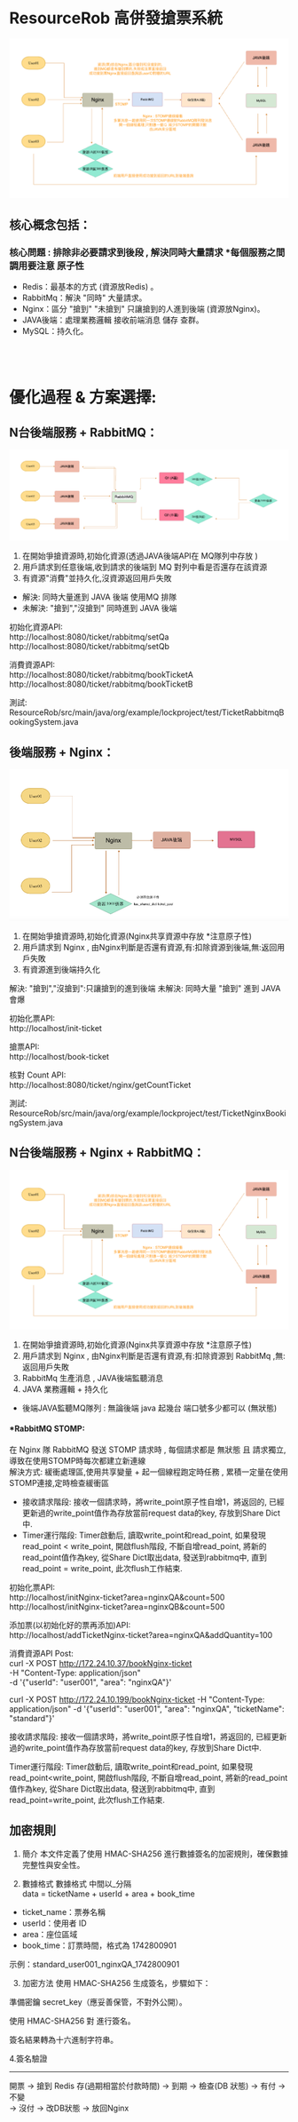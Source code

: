 # ResourceRob 高併發搶票系統

![image](https://github.com/lzz0826/ResourceRob/blob/main/imgs/004.png)

## 核心概念包括：
### 核心問題 : 排除非必要請求到後段 , 解決同時大量請求 *每個服務之間調用要注意 原子性
- Redis：最基本的方式 (資源放Redis) 。 <br />
- RabbitMq：解決 "同時" 大量請求。 <br />
- Nginx：區分 "搶到" "未搶到" 只讓搶到的人進到後端 (資源放Nginx)。 <br />
- JAVA後端：處理業務邏輯 接收前端消息 儲存 查群。 <br />
- MySQL：持久化。 <br />
<br />
<br />

# 優化過程 & 方案選擇:

## N台後端服務 + RabbitMQ：
![image](https://github.com/lzz0826/ResourceRob/blob/main/imgs/002.jpg)
1. 在開始爭搶資源時,初始化資源(透過JAVA後端API在 MQ隊列中存放 )
2. 用戶請求到任意後端,收到請求的後端到 MQ 對列中看是否還存在該資源
3. 有資源"消費"並持久化,沒資源返回用戶失敗

- 解決: 同時大量進到 JAVA 後端 使用MQ 排隊
- 未解決: "搶到","沒搶到" 同時進到 JAVA 後端

初始化資源API: <br />
http://localhost:8080/ticket/rabbitmq/setQa <br />
http://localhost:8080/ticket/rabbitmq/setQb

消費資源API: <br />
http://localhost:8080/ticket/rabbitmq/bookTicketA <br />
http://localhost:8080/ticket/rabbitmq/bookTicketB

測試: <br />
ResourceRob/src/main/java/org/example/lockproject/test/TicketRabbitmqBookingSystem.java

## 後端服務 + Nginx：
![image](https://github.com/lzz0826/ResourceRob/blob/main/imgs/001.png)
1. 在開始爭搶資源時,初始化資源(Nginx共享資源中存放 *注意原子性)
2. 用戶請求到 Nginx , 由Nginx判斷是否還有資源,有:扣除資源到後端,無:返回用戶失敗
3. 有資源進到後端持久化

解決: "搶到","沒搶到":只讓搶到的進到後端
未解決: 同時大量 "搶到" 進到 JAVA 會爆

初始化票API: <br />
http://localhost/init-ticket

搶票API: <br />
http://localhost/book-ticket

核對 Count API: <br />
http://localhost:8080/ticket/nginx/getCountTicket

測試: <br />
ResourceRob/src/main/java/org/example/lockproject/test/TicketNginxBookingSystem.java

## N台後端服務 + Nginx + RabbitMQ：
![image](https://github.com/lzz0826/ResourceRob/blob/main/imgs/004.png)
1. 在開始爭搶資源時,初始化資源(Nginx共享資源中存放 *注意原子性)
2. 用戶請求到 Nginx , 由Nginx判斷是否還有資源,有:扣除資源到 RabbitMq ,無:返回用戶失敗
3. RabbitMq 生產消息 , JAVA後端監聽消息
4. JAVA 業務邏輯 + 持久化
- 後端JAVA監聽MQ隊列 : 無論後端 java 起幾台 端口號多少都可以 (無狀態)

#### *RabbitMQ STOMP:
在 Nginx 隊 RabbitMQ 發送 STOMP 請求時 , 每個請求都是 無狀態 且 請求獨立,導致在使用STOMP時每次都建立新連線 <br />
解決方式: 緩衝處理區,使用共享變量 + 起一個線程跑定時任務 , 累積一定量在使用STOMP連接,定時檢查緩衝區 <br />
- 接收請求階段: 接收一個請求時，將write_point原子性自增1，將返回的, 已經更新過的write_point值作為存放當前request data的key, 存放到Share Dict中.
- Timer運行階段: Timer啟動后, 讀取write_point和read_point, 如果發現read_point < write_point, 開啟flush階段, 不斷自增read_point, 將新的read_point值作為key, 從Share Dict取出data, 發送到rabbitmq中, 直到read_point = write_point, 此次flush工作結束.


初始化票API: <br />
http://localhost/initNginx-ticket?area=nginxQA&count=500 <br />
http://localhost/initNginx-ticket?area=nginxQB&count=500  <br />

添加票(以初始化好的票再添加)API: <br />
http://localhost/addTicketNginx-ticket?area=nginxQA&addQuantity=100 <br />

消費資源API Post: <br />
curl -X POST http://172.24.10.37/bookNginx-ticket \
-H "Content-Type: application/json" \
-d '{"userId": "user001", "area": "nginxQA"}'

curl -X POST http://172.24.10.199/bookNginx-ticket -H "Content-Type: application/json" -d '{"userId": "user001", "area": "nginxQA", "ticketName": "standard"}'

接收請求階段: 接收一個請求時，將write_point原子性自增1，將返回的, 已經更新過的write_point值作為存放當前request data的key, 存放到Share Dict中.

Timer運行階段: Timer啟動后, 讀取write_point和read_point, 如果發現read_point<write_point, 開啟flush階段, 不斷自增read_point, 將新的read_point值作為key, 從Share Dict取出data, 發送到rabbitmq中, 直到read_point=write_point, 此次flush工作結束.

## 加密規則
1. 簡介
本文件定義了使用 HMAC-SHA256 進行數據簽名的加密規則，確保數據完整性與安全性。  <br />

2. 數據格式
數據格式 中間以_分隔  <br />
data =  ticketName + userId + area + book_time  <br />

- ticket_name：票券名稱
- userId：使用者 ID
- area：座位區域
- book_time：訂票時間，格式為 1742800901

示例：standard_user001_nginxQA_1742800901 <br />

3. 加密方法
使用 HMAC-SHA256 生成簽名，步驟如下：

準備密鑰 secret_key（應妥善保管，不對外公開）。

使用 HMAC-SHA256 對 <data> 進行簽名。

簽名結果轉為十六進制字符串。

4.簽名驗證


------------------
開票 -> 搶到 Redis 存(過期相當於付款時間) -> 到期 -> 檢查(DB 狀態) -> 有付 -> 不變  
                                                            -> 沒付 -> 改DB狀態 -> 放回Nginx 